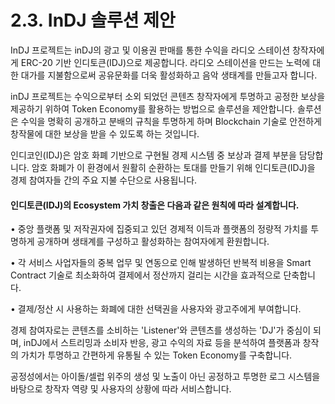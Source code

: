 # 2.3. InDJ 솔루션 제안

InDJ 프로젝트는 inDJ의 광고 및 이용권 판매를 통한 수익을 라디오 스테이션 창작자에게 ERC-20 기반 인디토큰(IDJ)으로 제공합니다. 라디오 스테이션을 만드는 노력에 대한 대가를 지불함으로써 공유문화를 더욱 활성화하고 음악 생태계를 만들고자 합니다.

inDJ 프로젝트는 수익으로부터 소외 되었던 콘텐츠 창작자에게 투명하고 공정한 보상을 제공하기 위하여 Token  Economy를 활용하는 방법으로 솔루션을 제안합니다. 솔루션은 수익을 명확히 공개하고 분배의 규칙을 투명하게 하며 Blockchain 기술로 안전하게 창작물에 대한 보상을 받을 수 있도록 하는 것입니다.&#x20;

인디코인(IDJ)은 암호 화폐 기반으로 구현될 경제 시스템 중 보상과 결제 부분을 담당합니다. 암호 화폐가 이 환경에서 원활히 순환하는 토대를 만들기 위해 인디토큰(IDJ)을 경제 참여자들 간의 주요 지불 수단으로 사용됩니다.&#x20;

#### 인디토큰(IDJ)의 Ecosystem 가치 창출은 다음과 같은 원칙에 따라 설계합니다.

• 중앙 플랫폼 및 저작권자에 집중되고 있던 경제적 이득과 플랫폼의 정량적 가치를 투명하게 공개하며 생태계를 구성하고 활성화하는 참여자에게 환원합니다.

• 각 서비스 사업자들의 중복 업무 및 연동으로 인해 발생하던 반복적 비용을 Smart Contract 기술로 최소화하여 결제에서 정산까지 걸리는 시간을 효과적으로 단축합니다.&#x20;

• 결제/정산 시 사용하는 화폐에 대한 선택권을 사용자와 광고주에게 부여합니다.

경제 참여자로는 콘텐츠를 소비하는 'Listener'와 콘텐츠를 생성하는 'DJ'가 중심이 되며, inDJ에서 스트리밍과 소비자 반응, 광고 수익의 자료 등을 분석하여 플랫폼과 창작의 가치가 투명하고 간편하게 유통될 수 있는  Token Economy를 구축합니다.

공정성에서는 아이돌/셀럽 위주의 생성 및 노출이 아닌 공정하고 투명한 로그 시스템을 바탕으로 창작자 역량 및 사용자의 상황에 따라 서비스합니다.
